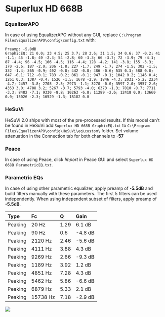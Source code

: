 # Superlux HD 668B

### EqualizerAPO
In case of using EqualizerAPO without any GUI, replace `C:\Program Files\EqualizerAPO\config\config.txt`
with:
```
Preamp: -5.8dB
GraphicEQ: 21 0.0; 23 4.5; 25 3.7; 28 2.6; 31 1.5; 34 0.6; 37 -0.2; 41 -1.1; 45 -1.8; 49 -2.3; 54 -2.8; 60 -3.3; 66 -3.7; 72 -3.9; 79 -4.1; 87 -4.4; 96 -4.5; 106 -4.5; 116 -4.4; 128 -4.2; 141 -3.8; 155 -3.3; 170 -2.6; 187 -2.0; 206 -1.8; 227 -1.7; 249 -1.7; 274 -1.5; 302 -1.5; 332 -1.4; 365 -0.9; 402 -0.8; 442 -0.8; 486 -0.6; 535 0.3; 588 0.0; 647 -0.1; 712 -0.1; 783 -0.2; 861 -0.1; 947 -0.1; 1042 0.2; 1146 0.4; 1261 0.3; 1387 -0.4; 1526 -1.5; 1678 -2.9; 1846 -4.3; 2031 -5.2; 2234 -4.7; 2457 -3.8; 2703 -2.5; 2973 -1.1; 3270 -0.0; 3597 2.0; 3957 2.6; 4353 3.0; 4788 3.2; 5267 -3.7; 5793 -4.0; 6373 -1.3; 7010 -0.7; 7711 -3.3; 8482 -7.1; 9330 -8.8; 10263 -6.8; 11289 -2.6; 12418 0.0; 13660 0.0; 15026 -2.3; 16529 -1.3; 18182 0.0
```

### HeSuVi
HeSuVi 2.0 ships with most of the pre-processed results. If this model can't be found in HeSuVi add
`Superlux HD 668B GraphicEQ.txt` to `C:\Program Files\EqualizerAPO\config\HeSuVi\eq\custom\` folder.
Set volume attenuation in the Connection tab for both channels to **-57**

### Peace
In case of using Peace, click *Import* in Peace GUI and select `Superlux HD 668B ParametricEQ.txt`.

### Parametric EQs
In case of using other parametric equalizer, apply preamp of **-5.5dB** and build filters manually
with these parameters. The first 5 filters can be used independently.
When using independent subset of filters, apply preamp of **-5.5dB**.

| Type    | Fc       |    Q | Gain    |
|:--------|:---------|:-----|:--------|
| Peaking | 20 Hz    | 1.29 | 6.1 dB  |
| Peaking | 90 Hz    | 0.6  | -4.8 dB |
| Peaking | 2120 Hz  | 2.46 | -5.6 dB |
| Peaking | 4111 Hz  | 3.88 | 4.3 dB  |
| Peaking | 9269 Hz  | 2.66 | -9.3 dB |
| Peaking | 1189 Hz  | 3.92 | 1.2 dB  |
| Peaking | 4851 Hz  | 7.28 | 4.3 dB  |
| Peaking | 5462 Hz  | 5.86 | -6.6 dB |
| Peaking | 6879 Hz  | 5.33 | 2.1 dB  |
| Peaking | 15738 Hz | 7.18 | -2.9 dB |

![](https://raw.githubusercontent.com/jaakkopasanen/AutoEq/master/results/rtings/sbaf-serious/Superlux%20HD%20668B/Superlux%20HD%20668B.png)